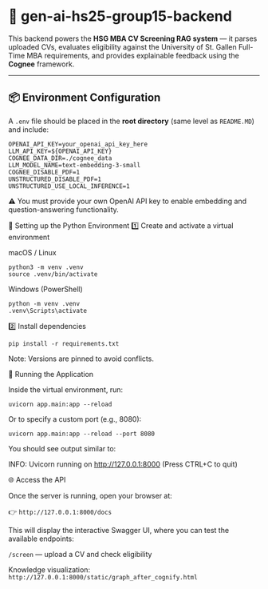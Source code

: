 # 🧠 gen-ai-hs25-group15-backend

This backend powers the **HSG MBA CV Screening RAG system** — it parses uploaded CVs, evaluates eligibility against the University of St. Gallen Full-Time MBA requirements, and provides explainable feedback using the **Cognee** framework.

---

## 📦 Environment Configuration

A `.env` file should be placed in the **root directory** (same level as `README.MD`) and include:

```env
OPENAI_API_KEY=your_openai_api_key_here
LLM_API_KEY=${OPENAI_API_KEY}
COGNEE_DATA_DIR=./cognee_data
LLM_MODEL_NAME=text-embedding-3-small
COGNEE_DISABLE_PDF=1
UNSTRUCTURED_DISABLE_PDF=1
UNSTRUCTURED_USE_LOCAL_INFERENCE=1
```

⚠️ You must provide your own OpenAI API key to enable embedding and question-answering functionality.

🧰 Setting up the Python Environment
1️⃣ Create and activate a virtual environment

macOS / Linux

```
python3 -m venv .venv
source .venv/bin/activate
```


Windows (PowerShell)

```
python -m venv .venv
.venv\Scripts\activate
```

2️⃣ Install dependencies

`pip install -r requirements.txt`

Note: Versions are pinned to avoid conflicts.

🚀 Running the Application

Inside the virtual environment, run:

`uvicorn app.main:app --reload`


Or to specify a custom port (e.g., 8080):

`uvicorn app.main:app --reload --port 8080`


You should see output similar to:

INFO:     Uvicorn running on http://127.0.0.1:8000 (Press CTRL+C to quit)

🌐 Access the API

Once the server is running, open your browser at:

👉 `http://127.0.0.1:8000/docs`

This will display the interactive Swagger UI, where you can test the available endpoints:

`/screen` — upload a CV and check eligibility

Knowledge visualization:
`http://127.0.0.1:8000/static/graph_after_cognify.html`
